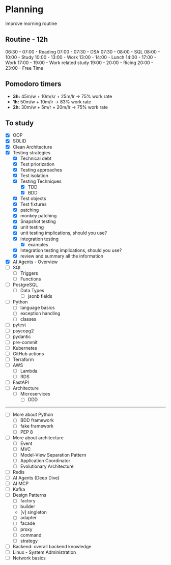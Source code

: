 # Planning
Improve morning routine
## Routine - 12h
06:30 - 07:00 - Reading
07:00 - 07:30 - DSA
07:30 - 08:00 - SQL
08:00 - 10:00 - Study
10:00 - 13:00 - Work
13:00 - 14:00 - Lunch
14:00 - 17:00 - Work
17:00 - 19:00 - Work related study
19:00 - 20:00 - Ricing
20:00 - 23:00 - Free Time

## Pomodoro timers
- **3h:** 45m/w + 10m/sr + 25m/lr -> 75% work rate
- **1h:** 50m/w + 10m/lr -> 83% work rate
- **2h:** 30m/w + 5m/r + 20m/lr -> 75% work rate
## To study
- [x] OOP
- [x] SOLID
- [x] Clean Architecture
- [x] Testing strategies
    - [x] Technical debt
    - [x] Test priorization
    - [x] Testing approaches
    - [x] Test isolation
    - [x] Testing Techniques
        - [x] TDD
        - [x] BDD
    - [x] Test objects
	- [x] Test fixtures
	- [x] patching
	- [x] monkey patching
	- [x] Snapshot testing
    - [x] unit testing
    - [x] unit testing implications, should you use?
    - [x] integration testing
	    - [x] examples
	- [x] Integration testing implications, should you use?
	- [x] review and summary all the information
- [x] AI Agents - Overview
- [ ] SQL
	- [ ] Triggers 
	- [ ] Functions
- [ ] PostgreSQL
	- [ ] Data Types
		- [ ] jsonb fields
- [ ] Python
	- [ ] language basics
	- [ ] exception handling
	- [ ] classes
- [ ] pytest
- [ ] psycopg2
- [ ] pydantic
- [ ] pre-commit
- [ ] Kubernetes
- [ ] GitHub actions
- [ ] Terraform
- [ ] AWS 
	- [ ] Lambda
	- [ ] RDS
- [ ] FastAPI
- [ ] Architecture
	- [ ] Microservices
	    - [ ] DDD

---
- [ ] More about Python
	- [ ] BDD framework
	- [ ] fake framework
	- [ ] PEP 8
- [ ] More about architecture
    - [ ] Event
    - [ ] MVC
    - [ ] Model-View Separation Pattern
    - [ ] Application Coordinator
	- [ ] Evolutionary Architecture
- [ ] Redis
- [ ] AI Agents (Deep Dive)
- [ ] AI MCP
- [ ] Kafka
- [ ] Design Patterns
    - [ ] factory
    - [ ] builder
    - [v] singleton
    - [ ] adapter
    - [ ] facade
    - [ ] proxy
    - [ ] command
    - [ ] strategy
- [ ] Backend: overall backend knowledge
- [ ] Linux - System Administration
- [ ] Network basics